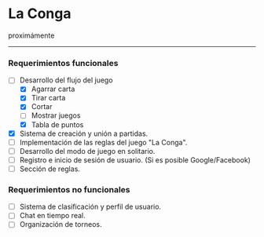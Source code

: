# La Conga
proximámente

---

### Requerimientos funcionales

- [ ]  Desarrollo del flujo del juego
    - [x]  Agarrar carta
    - [x]  Tirar carta
    - [x]  Cortar
    - [ ]  Mostrar juegos
    - [x]  Tabla de puntos
- [x]  Sistema de creación y unión a partidas.
- [ ]  Implementación de las reglas del juego "La Conga".
- [ ]  Desarrollo del modo de juego en solitario.
- [ ]  Registro e inicio de sesión de usuario. (Si es posible Google/Facebook)
- [ ]  Sección de reglas.

### Requerimientos no funcionales

- [ ]  Sistema de clasificación y perfil de usuario.
- [ ]  Chat en tiempo real.
- [ ]  Organización de torneos.